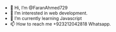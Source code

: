 - 👋 Hi, I’m @FaranAhmed729
- 👀 I’m interested in web development.
- 🌱 I’m currently learning Javascript
- 📫 How to reach me +923212042818 Whatsapp.

<!---
FaranAhmed729/FaranAhmed729 is a ✨ special ✨ repository because its `README.md` (this file) appears on your GitHub profile.
You can click the Preview link to take a look at your changes.
--->
